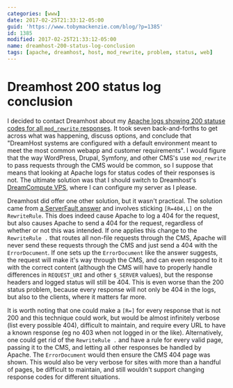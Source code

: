 ```yaml
---
categories: [www]
date: 2017-02-25T21:33:12-05:00
guid: 'https://www.tobymackenzie.com/blog/?p=1385'
id: 1385
modified: 2017-02-25T21:33:12-05:00
name: dreamhost-200-status-log-conclusion
tags: [apache, dreamhost, host, mod_rewrite, problem, status, web]
---
```


Dreamhost 200 status log conclusion
===================================

I decided to contact Dreamhost about my [Apache logs showing 200 statuse codes for all `mod_rewrite` responses](https://www.tobymackenzie.com/blog/2017/02/05/dreamhost-mod_rewrite-log-status-codes/).  It took seven back-and-forths to get across what was happening, discuss options, and conclude that "DreamHost systems are configured with a default environment meant to meet the most common webapp and customer requirements".<!--more-->  I would figure that the way WordPress, Drupal, Symfony, and other CMS's use `mod_rewrite` to pass requests through the CMS would be common, so I suppose that means that looking at Apache logs for status codes of their responses is not.  The ultimate solution was that I should switch to Dreamhost's [DreamCompute VPS](https://help.dreamhost.com/hc/en-us/articles/214840947-What-is-DreamCompute), where I can configure my server as I please.

Dreamhost did offer one other solution, but it wasn't practical.  The solution came from [a ServerFault answer](http://serverfault.com/a/401343) and involves sticking `[R=404,L]` on the `RewriteRule`.  This does indeed cause Apache to log a 404 for the request, but also causes Apache to send a 404 for the request, regardless of whether or not this was intended.  If one applies this change to the `RewriteRule .` that routes all non-file requests through the CMS, Apache will never send these requests through the CMS and just send a 404 with the `ErrorDocument`.  If one sets up the `ErrorDocument` like the answer suggests, the request will make it's way through the CMS, and can even respond to it with the correct content (although the CMS will have to properly handle differences in `REQUEST_URI` and other `$_SERVER` values), but the response headers and logged status will still be 404.  This is even worse than the 200 status problem, because every response will not only be 404 in the logs, but also to the clients, where it matters far more.

It is worth noting that one could make a `[R=]` for every response that is not 200 and this technique could work, but would be almost infinitely verbose (list every possible 404), difficult to maintain, and require every URL to have a known response (eg no 403 when not logged in or the like).  Alternatively, one could get rid of the `RewriteRule .` and have a rule for every valid page, passing it to the CMS, and letting all other responses be handled by Apache.  The `ErrorDocument` would then ensure the CMS 404 page was shown.  This would also be very verbose for sites with more than a handful of pages, be difficult to maintain, and still wouldn't support changing response codes for different situations.
